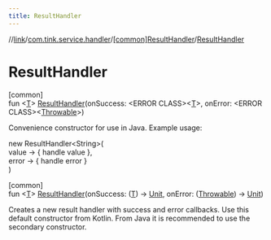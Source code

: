 ```yaml
---
title: ResultHandler
---
```

//[link](../../../index.html)/[com.tink.service.handler](../index.html)/[[common]ResultHandler](index.html)/[ResultHandler](-result-handler.html)



# ResultHandler



[common]\
fun &lt;[T](index.html)&gt; [ResultHandler](-result-handler.html)(onSuccess: &lt;ERROR CLASS&gt;&lt;[T](index.html)&gt;, onError: &lt;ERROR CLASS&gt;&lt;[Throwable](https://kotlinlang.org/api/latest/jvm/stdlib/kotlin/-throwable/index.html)&gt;)



Convenience constructor for use in Java. Example usage:

new ResultHandler&lt;String&gt;(\
    value -&gt; { handle value },\
    error -&gt; { handle error }\
)



[common]\
fun &lt;[T](index.html)&gt; [ResultHandler](-result-handler.html)(onSuccess: ([T](index.html)) -&gt; [Unit](https://kotlinlang.org/api/latest/jvm/stdlib/kotlin/-unit/index.html), onError: ([Throwable](https://kotlinlang.org/api/latest/jvm/stdlib/kotlin/-throwable/index.html)) -&gt; [Unit](https://kotlinlang.org/api/latest/jvm/stdlib/kotlin/-unit/index.html))



Creates a new result handler with success and error callbacks. Use this default constructor from Kotlin. From Java it is recommended to use the secondary constructor.




